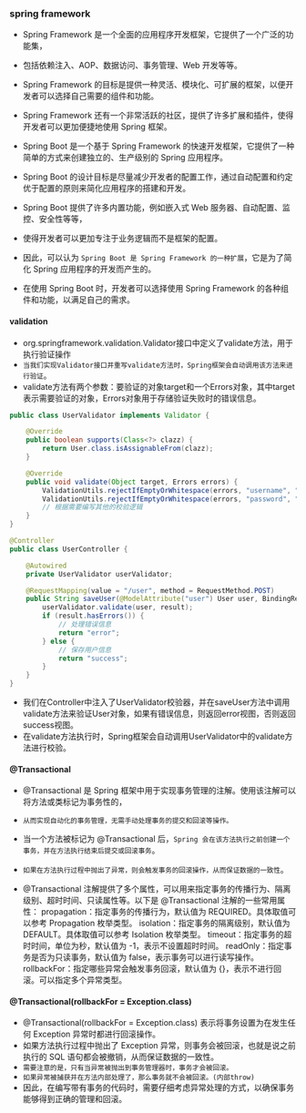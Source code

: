 ### spring framework
* Spring Framework 是一个全面的应用程序开发框架，它提供了一个广泛的功能集，
* 包括依赖注入、AOP、数据访问、事务管理、Web 开发等等。
* Spring Framework 的目标是提供一种灵活、模块化、可扩展的框架，以便开发者可以选择自己需要的组件和功能。
* Spring Framework 还有一个非常活跃的社区，提供了许多扩展和插件，使得开发者可以更加便捷地使用 Spring 框架。



* Spring Boot 是一个基于 Spring Framework 的快速开发框架，它提供了一种简单的方式来创建独立的、生产级别的 Spring 应用程序。
* Spring Boot 的设计目标是尽量减少开发者的配置工作，通过自动配置和约定优于配置的原则来简化应用程序的搭建和开发。
* Spring Boot 提供了许多内置功能，例如嵌入式 Web 服务器、自动配置、监控、安全性等等，
* 使得开发者可以更加专注于业务逻辑而不是框架的配置。

* 因此，可以认为 `Spring Boot 是 Spring Framework 的一种扩展`，它是为了简化 Spring 应用程序的开发而产生的。
* 在使用 Spring Boot 时，开发者可以选择使用 Spring Framework 的各种组件和功能，以满足自己的需求。

#### validation
* org.springframework.validation.Validator接口中定义了validate方法，用于执行验证操作
* `当我们实现Validator接口并重写validate方法时，Spring框架会自动调用该方法来进行验证`。
* validate方法有两个参数：要验证的对象target和一个Errors对象，其中target表示需要验证的对象，Errors对象用于存储验证失败时的错误信息。
```java
public class UserValidator implements Validator {

    @Override
    public boolean supports(Class<?> clazz) {
        return User.class.isAssignableFrom(clazz);
    }

    @Override
    public void validate(Object target, Errors errors) {
        ValidationUtils.rejectIfEmptyOrWhitespace(errors, "username", "username.required", "Username is required.");
        ValidationUtils.rejectIfEmptyOrWhitespace(errors, "password", "password.required", "Password is required.");
        // 根据需要编写其他的校验逻辑
    }
}
```
```java
@Controller
public class UserController {

    @Autowired
    private UserValidator userValidator;

    @RequestMapping(value = "/user", method = RequestMethod.POST)
    public String saveUser(@ModelAttribute("user") User user, BindingResult result) {
        userValidator.validate(user, result);
        if (result.hasErrors()) {
            // 处理错误信息
            return "error";
        } else {
            // 保存用户信息
            return "success";
        }
    }
}
```
* 我们在Controller中注入了UserValidator校验器，并在saveUser方法中调用validate方法来验证User对象，如果有错误信息，则返回error视图，否则返回success视图。
* 在validate方法执行时，Spring框架会自动调用UserValidator中的validate方法进行校验。

#### @Transactional
* @Transactional 是 Spring 框架中用于实现事务管理的注解。使用该注解可以将方法或类标记为事务性的，
* `从而实现自动化的事务管理，无需手动处理事务的提交和回滚等操作。`

* 当一个方法被标记为 @Transactional 后，`Spring 会在该方法执行之前创建一个事务，并在方法执行结束后提交或回滚事务`。
* `如果在方法执行过程中抛出了异常，则会触发事务的回滚操作，从而保证数据的一致性`。

* @Transactional 注解提供了多个属性，可以用来指定事务的传播行为、隔离级别、超时时间、只读属性等。以下是 @Transactional 注解的一些常用属性：
  propagation：指定事务的传播行为，默认值为 REQUIRED。具体取值可以参考 Propagation 枚举类型。
  isolation：指定事务的隔离级别，默认值为 DEFAULT。具体取值可以参考 Isolation 枚举类型。
  timeout：指定事务的超时时间，单位为秒，默认值为 -1，表示不设置超时时间。
  readOnly：指定事务是否为只读事务，默认值为 false，表示事务可以进行读写操作。
  rollbackFor：指定哪些异常会触发事务回滚，默认值为 {}，表示不进行回滚。可以指定多个异常类型。

#### @Transactional(rollbackFor = Exception.class)
* @Transactional(rollbackFor = Exception.class) 表示将事务设置为在发生任何 Exception 异常时都进行回滚操作。
* 如果方法执行过程中抛出了 Exception 异常，则事务会被回滚，也就是说之前执行的 SQL 语句都会被撤销，从而保证数据的一致性。
* `需要注意的是，只有当异常被抛出到事务管理器时，事务才会被回滚。`
* `如果异常被捕获并在方法内部处理了，那么事务就不会被回滚。(内部throw)`
* 因此，在编写带有事务的代码时，需要仔细考虑异常处理的方式，以确保事务能够得到正确的管理和回滚。


